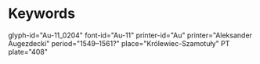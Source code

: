 # Keywords
glyph-id="Au-11_0204"
font-id="Au-11"
printer-id="Au"
printer="Aleksander Augezdecki"
period="1549–1561?"
place="Królewiec-Szamotuły"
PT plate="408"
